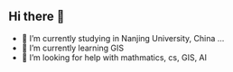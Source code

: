 ## Hi there 👋

- 🔭 I’m currently studying in Nanjing University, China ...
- 🌱 I’m currently learning GIS
- 🤔 I’m looking for help with mathmatics, cs, GIS, AI

<!--
**wordbomb/wordbomb** is a ✨ _special_ ✨ repository because its `README.md` (this file) appears on your GitHub profile.

Here are some ideas to get you started:

- 🔭 I’m currently working on ...
- 🌱 I’m currently learning ...
- 👯 I’m looking to collaborate on ...
- 🤔 I’m looking for help with ...
- 💬 Ask me about ...
- 📫 How to reach me: ...
- 😄 Pronouns: ...
- ⚡ Fun fact: ...
-->

